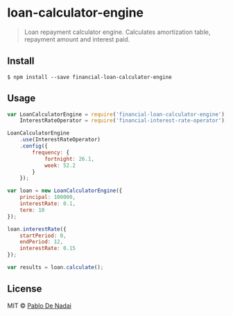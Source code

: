 # loan-calculator-engine

> Loan repayment calculator engine. Calculates amortization table, repayment amount and interest paid.

## Install

```
$ npm install --save financial-loan-calculator-engine
```

## Usage

```javascript
var LoanCalculatorEngine = require('financial-loan-calculator-engine'),
	InterestRateOperator = require('financial-interest-rate-operator');

LoanCalculatorEngine
	.use(InterestRateOperator)
	.config({
		frequency: {
			fortnight: 26.1,
			week: 52.2
		}
	});

var loan = new LoanCalculatorEngine({
	principal: 100000,
	interestRate: 0.1,
	term: 10
});

loan.interestRate({
	startPeriod: 0,
	endPeriod: 12,
	interestRate: 0.15
});

var results = loan.calculate();
```

## License

MIT © [Pablo De Nadai](www.pablodenadai.com)
